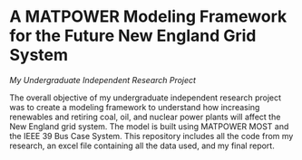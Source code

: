 # A MATPOWER Modeling Framework for the Future New England Grid System
<i>My Undergraduate Independent Research Project</i>

The overall objective of my undergraduate independent research project was to create a modeling framework to understand how increasing renewables and retiring coal, oil, and nuclear power plants will affect the New England grid system.  The model is built using MATPOWER MOST and the IEEE 39 Bus Case System.  This repository includes all the code from my research, an excel file containing all the data used, and my final report. 


